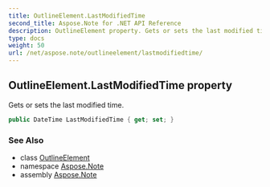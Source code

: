 ```yaml
---
title: OutlineElement.LastModifiedTime
second_title: Aspose.Note for .NET API Reference
description: OutlineElement property. Gets or sets the last modified time
type: docs
weight: 50
url: /net/aspose.note/outlineelement/lastmodifiedtime/
---
```

## OutlineElement.LastModifiedTime property

Gets or sets the last modified time.

```csharp
public DateTime LastModifiedTime { get; set; }
```

### See Also

* class [OutlineElement](../)
* namespace [Aspose.Note](../../outlineelement/)
* assembly [Aspose.Note](../../../)


